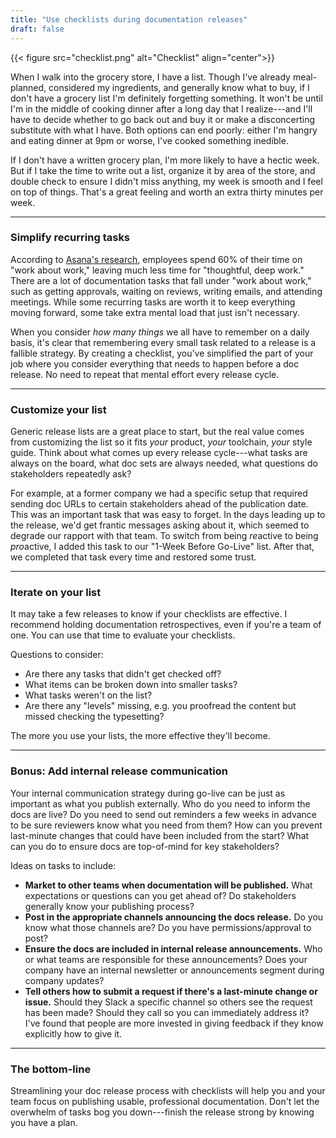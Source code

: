 ```yaml
---
title: "Use checklists during documentation releases"
draft: false
---
```


{{< figure src="checklist.png" alt="Checklist" align="center">}}

When I walk into the grocery store, I have a list. Though I've already meal-planned, considered my ingredients, and generally know what to buy, if I don't have a grocery list I'm definitely forgetting something. It won't be until I'm in the middle of cooking dinner after a long day that I realize---and I'll have to decide whether to go back out and buy it or make a disconcerting substitute with what I have. Both options can end poorly: either I'm hangry and eating dinner at 9pm or worse, I've cooked something inedible.

If I don't have a written grocery plan, I'm more likely to have a hectic week. But if I take the time to write out a list, organize it by area of the store, and double check to ensure I didn't miss anything, my week is smooth and I feel on top of things. That's a great feeling and worth an extra thirty minutes per week.

--------------

### Simplify recurring tasks
According to [Asana's research](https://resources.asana.com/rs/784-XZD-582/images/Anatomy-of-Work-Index.pdf), employees spend 60% of their time on "work about work," leaving much less time for "thoughtful, deep work." There are a lot of documentation tasks that fall under "work about work," such as getting approvals, waiting on reviews, writing emails, and attending meetings. While some recurring tasks are worth it to keep everything moving forward, some take extra mental load that just isn't necessary. 

When you consider *how many things* we all have to remember on a daily basis, it's clear that remembering every small task related to a release is a fallible strategy. By creating a checklist, you've simplified the part of your job where you consider everything that needs to happen before a doc release. No need to repeat that mental effort every release cycle.

--------------

### Customize your list
Generic release lists are a great place to start, but the real value comes from customizing the list so it fits *your* product, *your* toolchain, *your* style guide. Think about what comes up every release cycle---what tasks are always on the board, what doc sets are always needed, what questions do stakeholders repeatedly ask? 


For example, at a former company we had a specific setup that required sending doc URLs to certain stakeholders ahead of the publication date. This was an important task that was easy to forget. In the days leading up to the release, we'd get frantic messages asking about it, which seemed to degrade our rapport with that team. To switch from being *re*active to being *pro*active, I added this task to our "1-Week Before Go-Live" list. After that, we completed that task every time and restored some trust.

--------------

### Iterate on your list
It may take a few releases to know if your checklists are effective. I recommend holding documentation retrospectives, even if you're a team of one. You can use that time to evaluate your checklists.

Questions to consider: 
- Are there any tasks that didn't get checked off?
- What items can be broken down into smaller tasks?
- What tasks weren't on the list?
- Are there any "levels" missing, e.g. you proofread the content but missed checking the typesetting?

The more you use your lists, the more effective they'll become.

--------------

### Bonus: Add internal release communication
Your internal communication strategy during go-live can be just as important as what you publish externally. Who do you need to inform the docs are live? Do you need to send out reminders a few weeks in advance to be sure reviewers know what you need from them? How can you prevent last-minute changes that could have been included from the start? What can you do to ensure docs are top-of-mind for key stakeholders? 

Ideas on tasks to include:
- **Market to other teams when documentation will be published.** What expectations or questions can you get ahead of? Do stakeholders generally know your publishing process?
- **Post in the appropriate channels announcing the docs release.** Do you know what those channels are? Do you have permissions/approval to post?
- **Ensure the docs are included in internal release announcements.** Who or what teams are responsible for these announcements? Does your company have an internal newsletter or announcements segment during company updates?
- **Tell others how to submit a request if there's a last-minute change or issue.** Should they Slack a specific channel so others see the request has been made? Should they call so you can immediately address it? I've found that people are more invested in giving feedback if they know explicitly how to give it.


--------------
### The bottom-line
Streamlining your doc release process with checklists will help you and your team focus on publishing usable, professional documentation. Don't let the overwhelm of tasks bog you down---finish the release strong by knowing you have a plan.